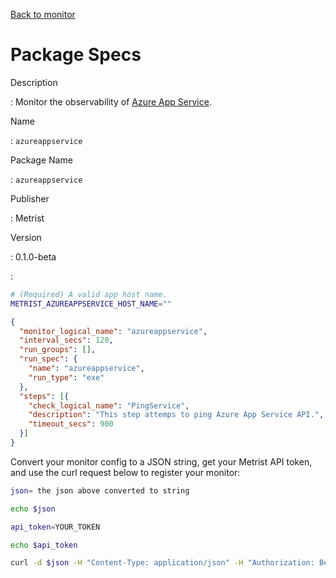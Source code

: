 [Back to monitor](azureappservice.md)

# Package Specs

Description

: Monitor the observability of [Azure App Service](https://azure.microsoft.com/products/app-service/).

Name

: `azureappservice`

Package Name

: `azureappservice`

Publisher

: Metrist

Version

: 0.1.0-beta

: &nbsp;


<!--@include: /parts/_3.md-->


```sh
# (Required) A valid app host name.
METRIST_AZUREAPPSERVICE_HOST_NAME=""
```

<!--@include: /parts/tips_env-vars.md -->


<!--@include: /parts/_4.md-->


```json
{
  "monitor_logical_name": "azureappservice",
  "interval_secs": 120,
  "run_groups": [],
  "run_spec": {
    "name": "azureappservice",
    "run_type": "exe"
  },
  "steps": [{
    "check_logical_name": "PingService",
    "description": "This step attemps to ping Azure App Service API.",
    "timeout_secs": 900
  }]
}
```




Convert your monitor config to a JSON string, get your Metrist API token, and use the curl request below to register your monitor:

```sh
json= the json above converted to string

echo $json

api_token=YOUR_TOKEN

echo $api_token

curl -d $json -H "Content-Type: application/json" -H "Authorization: Bearer $api_token" 'https://app.metrist.io/api/v0/monitor-config'

```

<!--@include: /parts/tips_api.md-->


<!--@include: /parts/_5.md-->


<!--@include: /parts/result.md-->